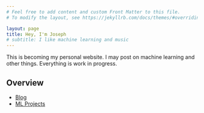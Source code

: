 ```yaml
---
# Feel free to add content and custom Front Matter to this file.
# To modify the layout, see https://jekyllrb.com/docs/themes/#overriding-theme-defaults

layout: page
title: Hey, I'm Joseph
# subtitle: I like machine learning and music
---
```


This is becoming my personal website.
I may post on machine learning and other things.
Everything is work in progress.


## Overview

- [Blog](/blog/)
- [ML Projects](/projects/)

